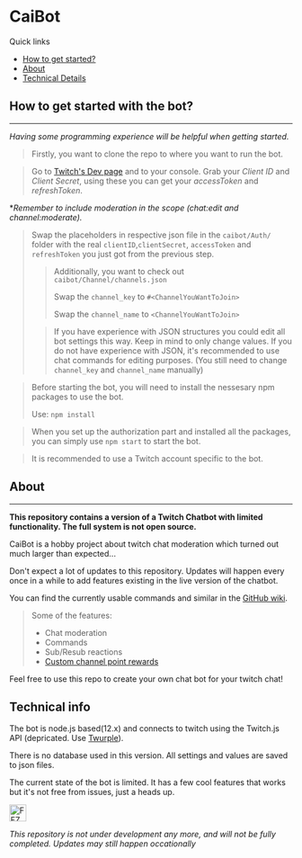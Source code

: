 # CaiBot
Quick links
- [How to get started?](https://github.com/Caisesiume/CaiBot#How-to-get-started-with-the-bot?)
- [About](https://github.com/Caisesiume/CaiBot#About)
- [Technical Details](https://github.com/Caisesiume/CaiBot#technical-info)

## How to get started with the bot?
<hr>

*Having some programming experience will be helpful when getting started.*

> Firstly, you want to clone the repo to where you want to run the bot. 

> Go to [Twitch's Dev page](https://dev.twitch.tv/) and to your console. Grab your *Client ID* and *Client Secret*, using these you can get your *accessToken* and *refreshToken*. 

**Remember to include moderation in the scope (*chat:edit* and *channel:moderate*).*

> Swap the placeholders in respective json file in the ``caibot/Auth/`` folder with the real ``clientID``,``clientSecret``, ``accessToken`` and ``refreshToken`` you just got from the previous step. 
>
> > Additionally, you want to check out ``caibot/Channel/channels.json``
> >
> > Swap the ``channel_key`` to ``#<ChannelYouWantToJoin>``
> >
> > Swap the ``channel_name`` to ``<ChannelYouWantToJoin>``
> 
> > If you have experience with JSON structures you could edit all bot settings this way. Keep in mind to only change values. 
If you do not have experience with JSON, it's recommended to use chat commands for editing purposes. (You still need to change ``channel_key`` and ``channel_name`` manually)

> Before starting the bot, you will need to install the nessesary npm packages to use the bot. 
> 
> Use:  ``npm install``

> When you set up the authorization part and installed all the packages, you can simply use ``npm start`` to start the bot.

> It is recommended to use a Twitch account specific to the bot.

## About
<hr>

**This repository contains a version of a Twitch Chatbot with limited functionality. The full system is not open source.**

CaiBot is a hobby project about twitch chat moderation which turned out much larger than expected...

Don't expect a lot of updates to this repository. Updates will happen every once in a while to add features existing in the live version of the chatbot.

You can find the currently usable commands and similar in the [GitHub wiki](https://github.com/Caisesiume/CaiBot/wiki/Home).

> Some of the features:
>
> * Chat moderation
> * Commands
> * Sub/Resub reactions
> * [Custom channel point rewards](https://github.com/Caisesiume/CaiBot/wiki/Channel-Point-Rewards)

Feel free to use this repo to create your own chat bot for your twitch chat! 

## Technical info
The bot is node.js based(12.x) and connects to twitch using the Twitch.js API (depricated. Use [Twurple](https://twurple.js.org/)).

There is no database used in this version. All settings and values are saved to json files.

The current state of the bot is limited. It has a few cool features that works but it's not free from issues, just a heads up.


<img src="https://cdn.frankerfacez.com/emoticon/218530/2" alt="FFZ emote PepoG" width="30px">
</img>

*This repository is not under development any more, and will not be fully completed. Updates may still happen occationally*
